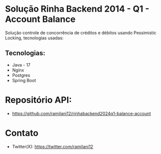 
# Solução Rinha Backend 2014 - Q1 - Account Balance

Solução controle de concorrência de créditos e débitos usando Pessimistic Locking, tecnologias usadas:

## Tecnologias:

- Java - 17
- Nginx
- Postgres
- Spring Boot

# Repositório API:

- https://github.com/ramilani12/rinhabackend2024q1-balance-account

# Contato

- Twitter(X): https://twitter.com/ramilani12 

